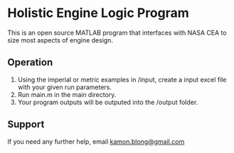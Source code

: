 # Holistic Engine Logic Program
This is an open source MATLAB program that interfaces with NASA CEA to size most aspects of engine design.

## Operation
1. Using the imperial or metric examples in /input, create a input excel file with your given run parameters.
2. Run main.m in the main directory.
3. Your program outputs will be outputed into the /output folder.

## Support
If you need any further help, email kamon.blong@gmail.com

